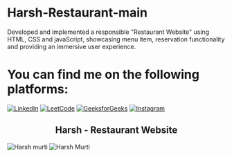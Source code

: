 # Harsh-Restaurant-main
Developed and implemented a responsible "Restaurant Website" using HTML, CSS and javaScript, showcasing menu item, reservation functionality and providing an immersive user experience.
# You can find me on the following platforms:

[![LinkedIn](https://img.shields.io/badge/LinkedIn-Profile-blue?style=flat-square&logo=linkedin)](https://www.linkedin.com/in/harsh-murti-06040a256/)
[![LeetCode](https://img.shields.io/badge/LeetCode-Profile-red?style=flat-square&logo=leetcode)](https://leetcode.com/harsh-murti/)
[![GeeksforGeeks](https://img.shields.io/badge/GeeksforGeeks-Profile-brightgreen?style=flat-square&logo=geeksforgeeks)](https://auth.geeksforgeeks.org/user/murtihashfl/)
[![Instagram](https://img.shields.io/badge/Instagram-Profile-pink?style=flat-square&logo=instagram)](https://instagram.com/murtiharsh?igshid=ZDdkNTZiNTM=)

<h2 align="center">Harsh - Restaurant Website</h2>

![Harsh murti](https://github.com/Harshmurti/Harsh-Restaurant-main/assets/131546739/2257278e-56f0-43ba-9504-3f91067c17e3)
![Harsh Murti](https://github.com/Harshmurti/Harsh-Restaurant/assets/131546739/cc44d192-4629-4294-b4b0-47ded6f12b1f)
